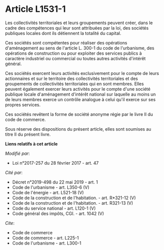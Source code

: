 # Article L1531-1

Les collectivités territoriales et leurs groupements peuvent créer, dans le cadre des compétences qui leur sont attribuées
par la loi, des sociétés publiques locales dont ils détiennent la totalité du capital. 

Ces sociétés sont compétentes pour réaliser des opérations d'aménagement au sens de l'article L. 300-1 du code de
l'urbanisme, des opérations de construction ou pour exploiter des services publics à caractère industriel ou commercial ou
toutes autres activités d'intérêt général. 

Ces sociétés exercent leurs activités exclusivement pour le compte de leurs actionnaires et sur le territoire des
collectivités territoriales et des groupements de collectivités territoriales qui en sont membres. Elles peuvent également
exercer leurs activités pour le compte d'une  société publique locale d'aménagement d'intérêt national sur laquelle au  moins
un de leurs membres exerce un contrôle analogue à celui qu'il  exerce sur ses propres services.

Ces sociétés revêtent la forme de société anonyme régie par le livre II du code de commerce. 

Sous réserve des dispositions du présent article, elles sont soumises au titre II du présent livre.

**Liens relatifs à cet article**

_Modifié par_:

  - Loi n°2017-257 du 28 février 2017 - art. 47

_Cité par_:

  - Décret n°2019-498 du 22 mai 2019 - art. 1
  - Code de l'urbanisme - art. L350-6 (V)
  - Code de l'énergie - art. L521-18 (V)
  - Code de la construction et de l'habitation. - art. R*321-12 (V)
  - Code de la construction et de l'habitation. - art. R321-13 (V)
  - Code du service national - art. L120-1 (V)
  - Code général des impôts, CGI. - art. 1042 (V)

_Cite_:

  - Code de commerce
  - Code de commerce - art. L225-1
  - Code de l'urbanisme - art. L300-1
